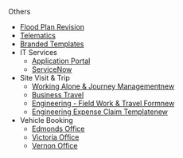 ​​Others

*   [Flood Plan Revision](file:///J:/Engineering/Distribution/DE%20Flood%20Plan)
*   [Telematics](https://hw.bchydro.bc.ca/basicpage/telematics)
*   [Branded Templates](https://hw.bchydro.bc.ca/basicpage/templates)
*   IT Services
    *   [Application Portal](http://bchap/esd)
    *   [ServiceNow](https://bchydro.service-now.com/sp/)
*   Site Visit & Trip
    *   [Worki​​ng Alone &amp; Journey Management​<new date="2024-11-29">new</new>](https://hw.bchydro.bc.ca/basicpage/working-alone)
    *   [Business Travel​​](https://hw.bchydro.bc.ca/p/travel/Pages/Home.aspx)
    *   [Engineering - Field Work & Travel Form<new date="2024-12-04">new</new>](https://hydroshare.bchydro.bc.ca/sites/engineering/HydroWeb%20Documents/Engineering%20Travel/Engineering%20Travel%20Form.pdf)
    *   [Engineering Expense Claim Template<new date="2024-12-04">new</new>](https://hydroshare.bchydro.bc.ca/sites/engineering/HydroWeb%20Documents/Resources/Engineering%20Expense%20Claim%20Template.xlsx?d=w478c44664106465e8709a9391e65e56a)
*   Vehicle Booking
    *   [Edmonds Office](https://hydroshare.bchydro.bc.ca/sites/de/Lists/Regional%20DE%20Pool%20Vehicle/calendar.aspx)
    *   [Victoria Office](https://hydroshare.bchydro.bc.ca/sites/de/Lists/Victoria%20Pool%20Vehicle%20%2019S71/calendar.aspx)
    *   [Vernon Office](https://hydroshare.bchydro.bc.ca/sites/de/Lists/Vernon%20Pool%20Vehicle%20%2019S03/calendar.aspx)